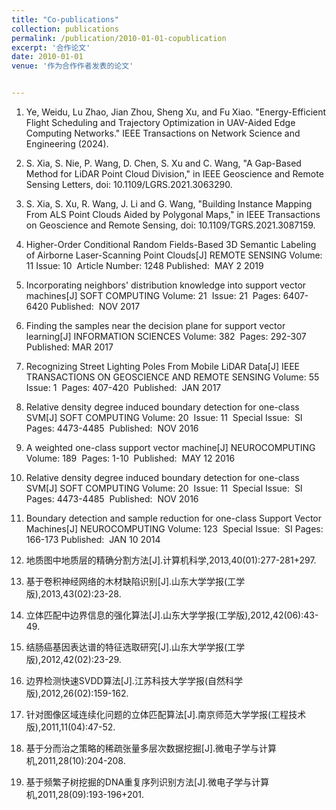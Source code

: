 ```yaml
---
title: "Co-publications"
collection: publications
permalink: /publication/2010-01-01-copublication
excerpt: '合作论文'
date: 2010-01-01
venue: '作为合作作者发表的论文'


---
```

1. Ye, Weidu, Lu Zhao, Jian Zhou, Sheng Xu, and Fu Xiao. "Energy-Efficient Flight Scheduling and Trajectory Optimization in UAV-Aided Edge Computing Networks." IEEE Transactions on Network Science and Engineering (2024).

1. S. Xia, S. Nie, P. Wang, D. Chen, S. Xu and C. Wang, "A Gap-Based Method for LiDAR Point Cloud Division," in IEEE Geoscience and Remote Sensing Letters, doi: 10.1109/LGRS.2021.3063290.

1. S. Xia, S. Xu, R. Wang, J. Li and G. Wang, "Building Instance Mapping From ALS Point Clouds Aided by Polygonal Maps," in IEEE Transactions on Geoscience and Remote Sensing, doi: 10.1109/TGRS.2021.3087159.

1. Higher-Order Conditional Random Fields-Based 3D Semantic Labeling of Airborne Laser-Scanning Point Clouds[J]
REMOTE SENSING  Volume: ‏ 11   Issue: ‏ 10     Article Number: 1248   Published: ‏ MAY 2 2019

1. Incorporating neighbors' distribution knowledge into support vector machines[J]
SOFT COMPUTING  Volume: ‏ 21   Issue: ‏ 21   Pages: ‏ 6407-6420   Published: ‏ NOV 2017

1. Finding the samples near the decision plane for support vector learning[J]
INFORMATION SCIENCES  Volume: ‏ 382   Pages: ‏ 292-307   Published: ‏ MAR 2017

1. Recognizing Street Lighting Poles From Mobile LiDAR Data[J]
IEEE TRANSACTIONS ON GEOSCIENCE AND REMOTE SENSING  Volume: ‏ 55   Issue: ‏ 1   Pages: ‏ 407-420   Published: ‏ JAN 2017

1. Relative density degree induced boundary detection for one-class SVM[J]
SOFT COMPUTING  Volume: ‏ 20   Issue: ‏ 11   Special Issue: ‏ SI   Pages: ‏ 4473-4485   Published: ‏ NOV 2016

1. A weighted one-class support vector machine[J]
NEUROCOMPUTING  Volume: ‏ 189   Pages: ‏ 1-10   Published: ‏ MAY 12 2016

1. Relative density degree induced boundary detection for one-class SVM[J]
SOFT COMPUTING  Volume: ‏ 20   Issue: ‏ 11   Special Issue: ‏ SI   Pages: ‏ 4473-4485   Published: ‏ NOV 2016

1. Boundary detection and sample reduction for one-class Support Vector Machines[J]
NEUROCOMPUTING  Volume: ‏ 123   Special Issue: ‏ SI   Pages: ‏ 166-173   Published: ‏ JAN 10 2014

1. 地质图中地质层的精确分割方法[J].计算机科学,2013,40(01):277-281+297.

1. 基于卷积神经网络的木材缺陷识别[J].山东大学学报(工学版),2013,43(02):23-28.

1. 立体匹配中边界信息的强化算法[J].山东大学学报(工学版),2012,42(06):43-49.

1. 结肠癌基因表达谱的特征选取研究[J].山东大学学报(工学版),2012,42(02):23-29.

1. 边界检测快速SVDD算法[J].江苏科技大学学报(自然科学版),2012,26(02):159-162.

1. 针对图像区域连续化问题的立体匹配算法[J].南京师范大学学报(工程技术版),2011,11(04):47-52.

1. 基于分而治之策略的稀疏张量多层次数据挖掘[J].微电子学与计算机,2011,28(10):204-208.

1. 基于频繁子树挖掘的DNA重复序列识别方法[J].微电子学与计算机,2011,28(09):193-196+201.


